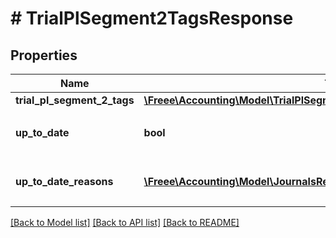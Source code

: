 # # TrialPlSegment2TagsResponse

## Properties

Name | Type | Description | Notes
------------ | ------------- | ------------- | -------------
**trial_pl_segment_2_tags** | [**\Freee\Accounting\Model\TrialPlSegment2TagsResponseTrialPlSegment2Tags**](TrialPlSegment2TagsResponseTrialPlSegment2Tags.md) |  |
**up_to_date** | **bool** | 集計結果が最新かどうか |
**up_to_date_reasons** | [**\Freee\Accounting\Model\JournalsResponseJournalsUpToDateReasons[]**](JournalsResponseJournalsUpToDateReasons.md) | 集計が最新でない場合の要因情報 | [optional]

[[Back to Model list]](../../README.md#models) [[Back to API list]](../../README.md#endpoints) [[Back to README]](../../README.md)
